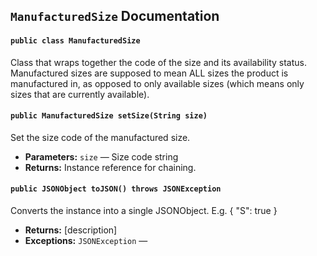 ## `ManufacturedSize` Documentation

#### `public class ManufacturedSize`

Class that wraps together the code of the size and its availability status. Manufactured sizes are supposed to mean ALL sizes the product is manufactured in, as opposed to only available sizes (which means only sizes that are currently available).

#### `public ManufacturedSize setSize(String size)`

Set the size code of the manufactured size.

 * **Parameters:** `size` — Size code string
 * **Returns:** Instance reference for chaining.

#### `public JSONObject toJSON() throws JSONException`

Converts the instance into a single JSONObject. E.g. { "S": true }

 * **Returns:** [description]
 * **Exceptions:** `JSONException` — 

